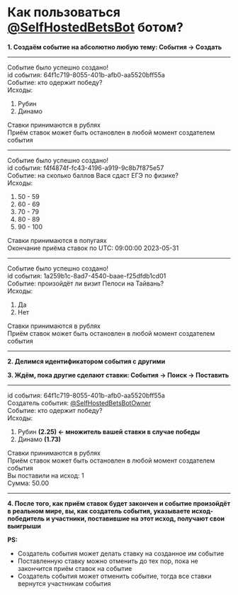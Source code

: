 # Как пользоваться [@SelfHostedBetsBot](https://t.me/SelfHostedBetsBot) ботом?
**1. Создаём событие на абсолютно любую тему: События &#8594; Создать**

---
Событие было успешно создано!\
id события: 64f1c719-8055-401b-afb0-aa5520bff55a\
Событие: кто одержит победу?\
Исходы:
1. Рубин
2. Динамо

Ставки принимаются в рублях\
Приём ставок может быть остановлен в любой момент создателем события

---
Событие было успешно создано!\
id события: f4f4874f-fc43-4196-a919-9c8b7f875e57\
Событие: на сколько баллов Вася сдаст ЕГЭ по физике?\
Исходы:
1. 50 - 59
2. 60 - 69
3. 70 - 79
4. 80 - 89
5. 90 - 100

Ставки принимаются в попугаях\
Окончание приёма ставок по UTC: 09:00:00 2023-05-31

---
Событие было успешно создано!\
id события: 1a259b1c-8ad7-4540-baae-f25dfdb1cd01\
Событие: произойдёт ли визит Пелоси на Тайвань?\
Исходы:
1. Да
2. Нет

Ставки принимаются в рублях\
Приём ставок может быть остановлен в любой момент создателем события

---
**2. Делимся идентификатором события с другими**

**3. Ждём, пока другие сделают ставки: События &#8594; Поиск &#8594; Поставить**

---
id события: 64f1c719-8055-401b-afb0-aa5520bff55a\
Создатель события: [@SelfHostedBetsBotOwner](https://t.me/SelfHostedBetsBotOwner)\
Событие: кто одержит победу?\
Исходы:
1. Рубин **(2.25) &#8592; множитель вашей ставки в случае победы**
2. Динамо **(1.73)**

Ставки принимаются в рублях\
Приём ставок может быть остановлен в любой момент создателем события\
Вы поставили на исход: 1\
Сумма: 50.00

---
**4. После того, как приём ставок будет закончен и событие произойдёт в реальном мире, вы, как создатель события, указываете исход-победитель и участники, поставившие на этот исход, получают свои выигрыши**

**PS:**
* Создатель события может делать ставку на созданное им событие
* Поставленную ставку можно отменить до тех пор, пока не закончится приём ставок на событие
* Создатель события может отменить событие, тогда все ставки вернутся участникам события
